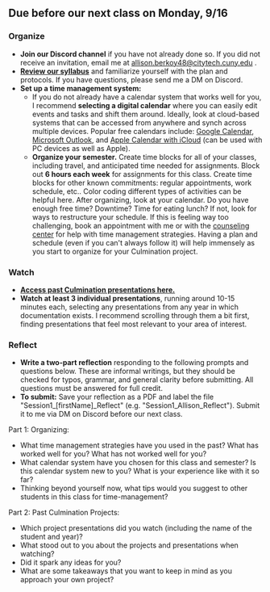 ## Due before our next class on Monday, 9/16

### **Organize** 
* **Join our Discord channel** if you have not already done so. If you did not receive an invitation, email me at allison.berkoy48@citytech.cuny.edu . 
* **[Review our syllabus](https://github.com/entertainmenttechnology/Berkoy-MTEC3501-fall2024/wiki/)** and familiarize yourself with the plan and protocols. If you have questions, please send me a DM on Discord.    
* **Set up a time management system:**   
    * If you do not already have a calendar system that works well for you, I recommend **selecting a digital calendar** where you can easily edit events and tasks and shift them around. Ideally, look at cloud-based systems that can be accessed from anywhere and synch across multiple devices. Popular free calendars include: [Google Calendar](https://calendar.google.com/calendar), [Microsoft Outlook](https://support.microsoft.com/en-us/office/welcome-to-your-outlook-calendar-6fb9225d-9f9d-456d-8c81-8437bfcd3ebf), and [Apple Calendar with iCloud](https://support.apple.com/guide/icloud/use-calendar-on-icloudcom-mmd67283e4/icloud) (can be used with PC devices as well as Apple).      
    * **Organize your semester.** Create time blocks for all of your classes, including travel, and anticipated time needed for assignments. Block out **6 hours each week** for assignments for this class. Create time blocks for other known commitments: regular appointments, work schedule, etc.. Color coding different types of activities can be helpful here. After organizing, look at your calendar. Do you have enough free time? Downtime? Time for eating lunch? If not, look for ways to restructure your schedule. If this is feeling way too challenging, book an appointment with me or with the [counseling center](https://www.citytech.cuny.edu/counseling/) for help with time management strategies. Having a plan and schedule (even if you can't always follow it) will help immensely as you start to organize for your Culmination project.

### **Watch**
* **[Access past Culmination presentations here.](https://openlab.citytech.cuny.edu/ent4499fa2022-sp2023/past-selected-presentation-videos/)**    
* **Watch at least 3 individual presentations**, running around 10-15 minutes each, selecting any presentations from any year in which documentation exists. I recommend scrolling through them a bit first, finding presentations that feel most relevant to your area of interest.

  
### **Reflect**
* **Write a two-part reflection** responding to the following prompts and questions below. These are informal writings, but they should be checked for typos, grammar, and general clarity before submitting. All questions must be answered for full credit.
* **To submit:** Save your reflection as a PDF and label the file "Session1_[firstName]_Reflect" (e.g. "Session1_Allison_Reflect"). Submit it to me via DM on Discord before our next class. 
   

Part 1: Organizing: 
   * What time management strategies have you used in the past? What has worked well for you? What has not worked well for you?   
   * What calendar system have you chosen for this class and semester? Is this calendar system new to you? What is your experience like with it so far?  
   * Thinking beyond yourself now, what tips would you suggest to other students in this class for time-management? 

Part 2: Past Culmination Projects:  
* Which project presentations did you watch (including the name of the student and year)?  
* What stood out to you about the projects and presentations when watching?      
* Did it spark any ideas for you?  
* What are some takeaways that you want to keep in mind as you approach your own project?  


  
  
  



  
